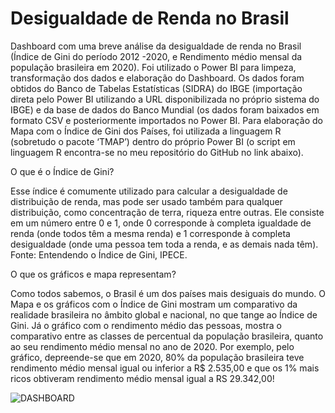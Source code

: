 # Desigualdade de Renda no Brasil
Dashboard com uma breve análise da desigualdade de renda no Brasil (Índice de Gini do período 2012 -2020, e Rendimento médio mensal da população brasileira em 2020). Foi utilizado o Power BI para limpeza, transformação dos dados e elaboração do Dashboard. Os dados foram obtidos do Banco de Tabelas Estatísticas (SIDRA) do IBGE (importação direta pelo Power BI utilizando a URL disponibilizada no próprio sistema do IBGE) e da base de dados do Banco Mundial (os dados foram baixados em formato CSV e posteriormente importados no Power BI. Para elaboração do Mapa com o Índice de Gini dos Países, foi utilizada a linguagem R (sobretudo o pacote ‘TMAP’) dentro do próprio Power BI (o script em linguagem R encontra-se no meu repositório do GitHub no link abaixo).

O que é o Índice de Gini?

Esse índice é comumente utilizado para calcular a desigualdade de distribuição de renda, mas pode ser usado também para qualquer distribuição, como concentração de terra, riqueza entre outras. Ele consiste em um número entre 0 e 1, onde 0 corresponde à completa igualdade de renda (onde todos têm a mesma renda) e 1 corresponde à completa desigualdade (onde uma pessoa tem toda a renda, e as demais nada têm). Fonte: Entendendo o Índice de Gini, IPECE.

O que os gráficos e mapa representam?

Como todos sabemos, o Brasil é um dos países mais desiguais do mundo. O Mapa e os gráficos com o Índice de Gini mostram um comparativo da realidade brasileira no âmbito global e nacional, no que tange ao Índice de Gini. Já o gráfico com o rendimento médio das pessoas, mostra o comparativo entre as classes de percentual da população brasileira, quanto ao seu rendimento médio mensal no ano de 2020. Por exemplo, pelo gráfico, depreende-se que em 2020, 80% da população brasileira teve rendimento médio mensal igual ou inferior a R$ 2.535,00 e que os 1% mais ricos obtiveram rendimento médio mensal igual a RS 29.342,00!

![DASHBOARD](https://user-images.githubusercontent.com/100307643/171503688-595fdf72-cffd-4b97-919e-875d64153ca9.jpg)
